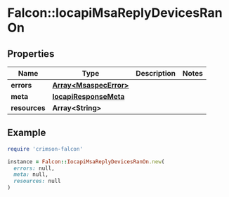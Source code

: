 # Falcon::IocapiMsaReplyDevicesRanOn

## Properties

| Name | Type | Description | Notes |
| ---- | ---- | ----------- | ----- |
| **errors** | [**Array&lt;MsaspecError&gt;**](MsaspecError.md) |  |  |
| **meta** | [**IocapiResponseMeta**](IocapiResponseMeta.md) |  |  |
| **resources** | **Array&lt;String&gt;** |  |  |

## Example

```ruby
require 'crimson-falcon'

instance = Falcon::IocapiMsaReplyDevicesRanOn.new(
  errors: null,
  meta: null,
  resources: null
)
```

